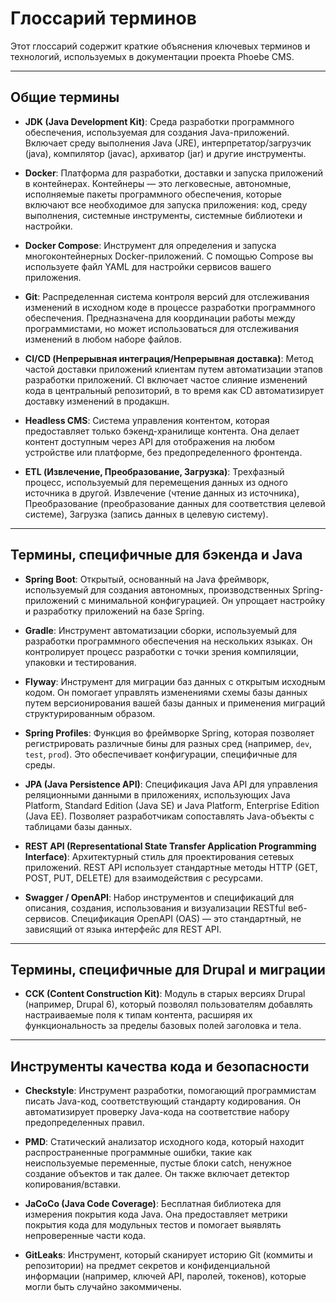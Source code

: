 # Глоссарий терминов

Этот глоссарий содержит краткие объяснения ключевых терминов и технологий, используемых в документации проекта Phoebe CMS.

---

## Общие термины

-   **JDK (Java Development Kit)**: Среда разработки программного обеспечения, используемая для создания Java-приложений. Включает среду выполнения Java (JRE), интерпретатор/загрузчик (java), компилятор (javac), архиватор (jar) и другие инструменты.

-   **Docker**: Платформа для разработки, доставки и запуска приложений в контейнерах. Контейнеры — это легковесные, автономные, исполняемые пакеты программного обеспечения, которые включают все необходимое для запуска приложения: код, среду выполнения, системные инструменты, системные библиотеки и настройки.

-   **Docker Compose**: Инструмент для определения и запуска многоконтейнерных Docker-приложений. С помощью Compose вы используете файл YAML для настройки сервисов вашего приложения.

-   **Git**: Распределенная система контроля версий для отслеживания изменений в исходном коде в процессе разработки программного обеспечения. Предназначена для координации работы между программистами, но может использоваться для отслеживания изменений в любом наборе файлов.

-   **CI/CD (Непрерывная интеграция/Непрерывная доставка)**: Метод частой доставки приложений клиентам путем автоматизации этапов разработки приложений. CI включает частое слияние изменений кода в центральный репозиторий, в то время как CD автоматизирует доставку изменений в продакшн.

-   **Headless CMS**: Система управления контентом, которая предоставляет только бэкенд-хранилище контента. Она делает контент доступным через API для отображения на любом устройстве или платформе, без предопределенного фронтенда.

-   **ETL (Извлечение, Преобразование, Загрузка)**: Трехфазный процесс, используемый для перемещения данных из одного источника в другой. Извлечение (чтение данных из источника), Преобразование (преобразование данных для соответствия целевой системе), Загрузка (запись данных в целевую систему).

---

## Термины, специфичные для бэкенда и Java

-   **Spring Boot**: Открытый, основанный на Java фреймворк, используемый для создания автономных, производственных Spring-приложений с минимальной конфигурацией. Он упрощает настройку и разработку приложений на базе Spring.

-   **Gradle**: Инструмент автоматизации сборки, используемый для разработки программного обеспечения на нескольких языках. Он контролирует процесс разработки с точки зрения компиляции, упаковки и тестирования.

-   **Flyway**: Инструмент для миграции баз данных с открытым исходным кодом. Он помогает управлять изменениями схемы базы данных путем версионирования вашей базы данных и применения миграций структурированным образом.

-   **Spring Profiles**: Функция во фреймворке Spring, которая позволяет регистрировать различные бины для разных сред (например, `dev`, `test`, `prod`). Это обеспечивает конфигурации, специфичные для среды.

-   **JPA (Java Persistence API)**: Спецификация Java API для управления реляционными данными в приложениях, использующих Java Platform, Standard Edition (Java SE) и Java Platform, Enterprise Edition (Java EE). Позволяет разработчикам сопоставлять Java-объекты с таблицами базы данных.

-   **REST API (Representational State Transfer Application Programming Interface)**: Архитектурный стиль для проектирования сетевых приложений. REST API использует стандартные методы HTTP (GET, POST, PUT, DELETE) для взаимодействия с ресурсами.

-   **Swagger / OpenAPI**: Набор инструментов и спецификаций для описания, создания, использования и визуализации RESTful веб-сервисов. Спецификация OpenAPI (OAS) — это стандартный, не зависящий от языка интерфейс для REST API.

---

## Термины, специфичные для Drupal и миграции

-   **CCK (Content Construction Kit)**: Модуль в старых версиях Drupal (например, Drupal 6), который позволял пользователям добавлять настраиваемые поля к типам контента, расширяя их функциональность за пределы базовых полей заголовка и тела.

---

## Инструменты качества кода и безопасности

-   **Checkstyle**: Инструмент разработки, помогающий программистам писать Java-код, соответствующий стандарту кодирования. Он автоматизирует проверку Java-кода на соответствие набору предопределенных правил.

-   **PMD**: Статический анализатор исходного кода, который находит распространенные программные ошибки, такие как неиспользуемые переменные, пустые блоки catch, ненужное создание объектов и так далее. Он также включает детектор копирования/вставки.

-   **JaCoCo (Java Code Coverage)**: Бесплатная библиотека для измерения покрытия кода Java. Она предоставляет метрики покрытия кода для модульных тестов и помогает выявлять непроверенные части кода.

-   **GitLeaks**: Инструмент, который сканирует историю Git (коммиты и репозитории) на предмет секретов и конфиденциальной информации (например, ключей API, паролей, токенов), которые могли быть случайно закоммичены.
